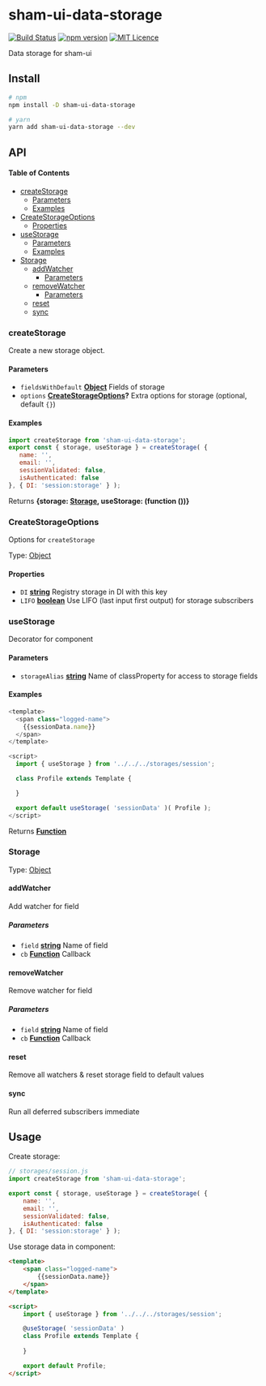 # sham-ui-data-storage

[![Build Status](https://travis-ci.com/sham-ui/sham-ui-data-storage.svg?branch=master)](https://travis-ci.com/sham-ui/sham-ui-data-storage)
[![npm version](https://badge.fury.io/js/sham-ui-data-storage.svg)](https://badge.fury.io/js/sham-ui-data-storage)
[![MIT Licence](https://badges.frapsoft.com/os/mit/mit.svg?v=103)](https://opensource.org/licenses/mit-license.php)

 Data storage for sham-ui

## Install

```bash
# npm
npm install -D sham-ui-data-storage
```

```bash
# yarn
yarn add sham-ui-data-storage --dev
```

## API

<!-- Generated by documentation.js. Update this documentation by updating the source code. -->

#### Table of Contents

-   [createStorage](#createstorage)
    -   [Parameters](#parameters)
    -   [Examples](#examples)
-   [CreateStorageOptions](#createstorageoptions)
    -   [Properties](#properties)
-   [useStorage](#usestorage)
    -   [Parameters](#parameters-1)
    -   [Examples](#examples-1)
-   [Storage](#storage)
    -   [addWatcher](#addwatcher)
        -   [Parameters](#parameters-2)
    -   [removeWatcher](#removewatcher)
        -   [Parameters](#parameters-3)
    -   [reset](#reset)
    -   [sync](#sync)

### createStorage

Create a new storage object.

#### Parameters

-   `fieldsWithDefault` **[Object](https://developer.mozilla.org/docs/Web/JavaScript/Reference/Global_Objects/Object)** Fields of storage
-   `options` **[CreateStorageOptions](#createstorageoptions)?** Extra options for storage (optional, default `{}`)

#### Examples

```javascript
import createStorage from 'sham-ui-data-storage';
export const { storage, useStorage } = createStorage( {
   name: '',
   email: '',
   sessionValidated: false,
   isAuthenticated: false
}, { DI: 'session:storage' } );
```

Returns **{storage: [Storage](#storage), useStorage: (function ())}** 

### CreateStorageOptions

Options for `createStorage`

Type: [Object](https://developer.mozilla.org/docs/Web/JavaScript/Reference/Global_Objects/Object)

#### Properties

-   `DI` **[string](https://developer.mozilla.org/docs/Web/JavaScript/Reference/Global_Objects/String)** Registry storage in DI with this key
-   `LIFO` **[boolean](https://developer.mozilla.org/docs/Web/JavaScript/Reference/Global_Objects/Boolean)** Use LIFO (last input first output) for storage subscribers

### useStorage

Decorator for component

#### Parameters

-   `storageAlias` **[string](https://developer.mozilla.org/docs/Web/JavaScript/Reference/Global_Objects/String)** Name of classProperty for access to storage fields

#### Examples

```javascript
<template>
  <span class="logged-name">
    {{sessionData.name}}
  </span>
</template>

<script>
  import { useStorage } from '../../../storages/session';

  class Profile extends Template {

  }

  export default useStorage( 'sessionData' )( Profile );
</script>
```

Returns **[Function](https://developer.mozilla.org/docs/Web/JavaScript/Reference/Statements/function)** 

### Storage

Type: [Object](https://developer.mozilla.org/docs/Web/JavaScript/Reference/Global_Objects/Object)

#### addWatcher

Add watcher for field

##### Parameters

-   `field` **[string](https://developer.mozilla.org/docs/Web/JavaScript/Reference/Global_Objects/String)** Name of field
-   `cb` **[Function](https://developer.mozilla.org/docs/Web/JavaScript/Reference/Statements/function)** Callback

#### removeWatcher

Remove watcher for field

##### Parameters

-   `field` **[string](https://developer.mozilla.org/docs/Web/JavaScript/Reference/Global_Objects/String)** Name of field
-   `cb` **[Function](https://developer.mozilla.org/docs/Web/JavaScript/Reference/Statements/function)** Callback

#### reset

Remove all watchers & reset storage field to default values

#### sync

Run all deferred subscribers immediate

## Usage

Create storage:

```js
// storages/session.js
import createStorage from 'sham-ui-data-storage';

export const { storage, useStorage } = createStorage( {
    name: '',
    email: '',
    sessionValidated: false,
    isAuthenticated: false
}, { DI: 'session:storage' } );
```

Use storage data in component:

```html
<template>
    <span class="logged-name">
        {{sessionData.name}}
    </span>
</template>

<script>
    import { useStorage } from '../../../storages/session';

    @useStorage( 'sessionData' )
    class Profile extends Template {
        
    }

    export default Profile;
</script>
```
